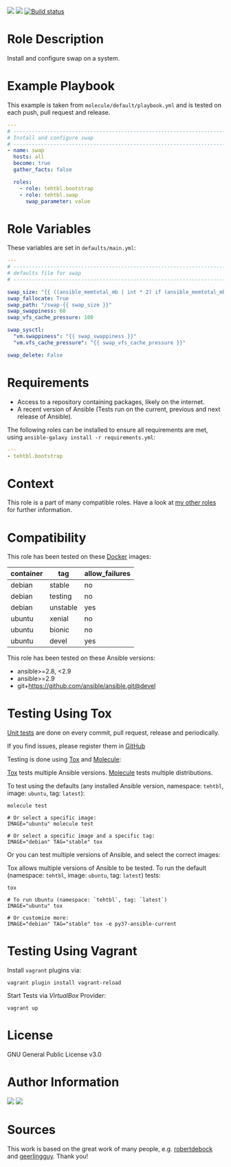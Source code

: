 <!-- get id via: ansible-galaxy info tehtbl.swap | grep -i "id:" -->
<a href="https://galaxy.ansible.com/tehtbl/swap"><img src="https://img.shields.io/ansible/role/45034"/></a> <a href="https://galaxy.ansible.com/tehtbl/swap"><img src="https://img.shields.io/ansible/quality/45034"/></a> <a href="https://travis-ci.org/tehtbl/ansible-role-swap"><img src="https://travis-ci.org/tehtbl/ansible-role-swap.svg?branch=master" alt="Build status"/></a>

Role Description
================

Install and configure swap on a system.

Example Playbook
================

This example is taken from `molecule/default/playbook.yml` and is tested on each push, pull request and release.

```yaml
---
# ------------------------------------------------------------------------
# Install and configure swap
# ------------------------------------------------------------------------
- name: swap
  hosts: all
  become: true
  gather_facts: false

  roles:
    - role: tehtbl.bootstrap
    - role: tehtbl.swap
      swap_parameter: value
```

Role Variables
==============

<There are no default role variables set.>

These variables are set in `defaults/main.yml`:

```yaml
---
# ------------------------------------------------------------------------
# defaults file for swap
# ------------------------------------------------------------------------

swap_size: "{{ ((ansible_memtotal_mb | int * 2) if (ansible_memtotal_mb | int <= 2048) else '512') }}"
swap_fallocate: True
swap_path: "/swap-{{ swap_size }}"
swap_swappiness: 60
swap_vfs_cache_pressure: 100

swap_sysctl:
  "vm.swappiness": "{{ swap_swappiness }}"
  "vm.vfs_cache_pressure": "{{ swap_vfs_cache_pressure }}"

swap_delete: False
```

Requirements
============

- Access to a repository containing packages, likely on the internet.
- A recent version of Ansible (Tests run on the current, previous and next release of Ansible).

The following roles can be installed to ensure all requirements are met, using `ansible-galaxy install -r requirements.yml`:

```yaml
---
- tehtbl.bootstrap

```

Context
=======

This role is a part of many compatible roles. Have a look at [my other roles](https://github.com/tehtbl?utf8=%E2%9C%93&tab=repositories&q=ansible-role-&type=&language=) for further information.

Compatibility
=============

This role has been tested on these [Docker](https://hub.docker.com/) images:

|container|tag|allow_failures|
|---------|---|--------------|
|debian|stable|no|
|debian|testing|no|
|debian|unstable|yes|
|ubuntu|xenial|no|
|ubuntu|bionic|no|
|ubuntu|devel|yes|

This role has been tested on these Ansible versions:

- ansible>=2.8, <2.9
- ansible>=2.9
- git+https://github.com/ansible/ansible.git@devel

Testing Using Tox
=================

[Unit tests](https://travis-ci.org/tehtbl/ansible-role-swap) are done on every commit, pull request, release and periodically.

If you find issues, please register them in [GitHub](https://github.com/tehtbl/ansible-role-swap/issues)

Testing is done using [Tox](https://tox.readthedocs.io/en/latest/) and [Molecule](https://github.com/ansible/molecule):

[Tox](https://tox.readthedocs.io/en/latest/) tests multiple Ansible versions. [Molecule](https://github.com/ansible/molecule) tests multiple distributions.

To test using the defaults (any installed Ansible version, namespace: `tehtbl`, image: `ubuntu`, tag: `latest`):

```
molecule test

# Or select a specific image:
IMAGE="ubuntu" molecule test

# Or select a specific image and a specific tag:
IMAGE="debian" TAG="stable" tox
```

Or you can test multiple versions of Ansible, and select the correct images:

Tox allows multiple versions of Ansible to be tested. To run the default (namespace: `tehtbl`, image: `ubuntu`, tag: `latest`) tests:

```
tox

# To run Ubuntu (namespace: `tehtbl`, tag: `latest`)
IMAGE="ubuntu" tox

# Or customize more:
IMAGE="debian" TAG="stable" tox -e py37-ansible-current
```

Testing Using Vagrant
=====================

Install `vagrant` plugins via:
```
vagrant plugin install vagrant-reload
```

Start Tests via *VirtualBox* Provider:
```
vagrant up
```

License
=======

GNU General Public License v3.0

Author Information
==================

<a href="https://github.com/tehtbl"><img src="https://img.shields.io/badge/GitHub-tehtbl-blue/?style=flat&logo=github" /></a> <a href="https://twitter.com/tehtbl"><img src="https://img.shields.io/badge/Twitter-tehtbl-blue/?style=flat&logo=twitter" /></a>

Sources
=======

This work is based on the great work of many people, e.g. [robertdebock](https://github.com/robertdebock) and [geerlingguy](https://github.com/geerlingguy). Thank you!
